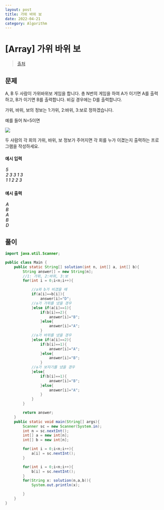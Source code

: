 ```yaml
---
layout: post
title: 가위 바위 보
date: 2022-04-21
category: Algorithm
---
```


# [Array] 가위 바위 보

> [출처](https://www.inflearn.com/course/%EC%9E%90%EB%B0%94-%EC%95%8C%EA%B3%A0%EB%A6%AC%EC%A6%98-%EB%AC%B8%EC%A0%9C%ED%92%80%EC%9D%B4-%EC%BD%94%ED%85%8C%EB%8C%80%EB%B9%84/)

## 문제

A, B 두 사람이 가위바위보 게임을 합니다. 총 N번의 게임을 하여 A가 이기면 A를 출력하고, B가 이기면 B를 출력합니다. 비길 경우에는 D를 출력합니다.

가위, 바위, 보의 정보는 1:가위, 2:바위, 3:보로 정하겠습니다.

예를 들어 N=5이면

<img src = "https://cote.inflearn.com/public/upload/a48402588b.jpg"/>

두 사람의 각 회의 가위, 바위, 보 정보가 주어지면 각 회를 누가 이겼는지 출력하는 프로그램을 작성하세요.
<br>

#### 예시 입력

<h5 style = "margin-top:3px; margin-left:2px;font-weight:550">
5<br>
2 3 3 1 3<br>
1 1 2 2 3<br>

</h5>

#### 예시 출력

<h5 style = "margin-top:3px; margin-left:2px; font-weight:550">
A<br>
B<br>
A<br>
B<br>
D<br>
</h5>

## 풀이

```java
import java.util.Scanner;

public class Main {
    public static String[] solution(int n, int[] a, int[] b){
        String answer[] = new String[n];
        //1: 가위, 2:바위, 3:보
        for(int i = 0;i<n;i++){

            //a와 b가 비겼을 때
            if(a[i]==b[i]){
                answer[i]="D";
            //a가 가위를 냈을 경우
            }else if(a[i]==1){
                if(b[i]==2){
                    answer[i]="B";
                }else{
                    answer[i]="A";
                }
            //a가 바위를 냈을 경우
            }else if(a[i]==2){
                if(b[i]==1){
                    answer[i]="A";
                }else{
                    answer[i]="B";
                }
            //a가 보자기를 냈을 경우
            }else{
                if(b[i]==1){
                    answer[i]="B";
                }else{
                    answer[i]="A";
                }
            }
        }

        return answer;
    }
    public static void main(String[] args){
        Scanner sc = new Scanner(System.in);
        int n = sc.nextInt();
        int[] a = new int[n];
        int[] b = new int[n];

        for(int i = 0;i<n;i++){
            a[i] = sc.nextInt();
        }

        for(int i = 0;i<n;i++){
            b[i] = sc.nextInt();
        }
        for(String x: solution(n,a,b)){
            System.out.println(x);

        }
    }
}
```
